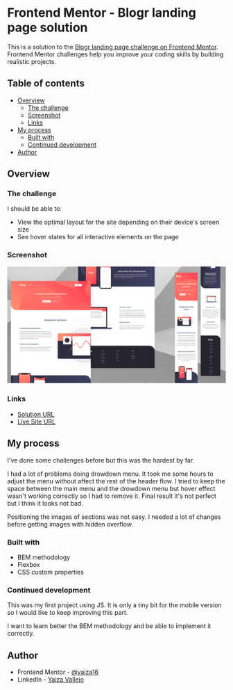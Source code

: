 # Frontend Mentor - Blogr landing page solution

This is a solution to the [Blogr landing page challenge on Frontend Mentor](https://www.frontendmentor.io/challenges/blogr-landing-page-EX2RLAApP). Frontend Mentor challenges help you improve your coding skills by building realistic projects. 

## Table of contents

- [Overview](#overview)
  - [The challenge](#the-challenge)
  - [Screenshot](#screenshot)
  - [Links](#links)
- [My process](#my-process)
  - [Built with](#built-with)
  - [Continued development](#continued-development)
- [Author](#author)


## Overview

### The challenge

I should be able to:

- View the optimal layout for the site depending on their device's screen size
- See hover states for all interactive elements on the page

### Screenshot

![Finale design](./design/Result.jpg)



### Links

- [Solution URL](https://www.frontendmentor.io/solutions/blogr-landing-page-p18AfGgNV)
- [Live Site URL](https://blogr-landing-yaiza.netlify.app/)


## My process
I've done some challenges before but this was the hardest by far. 

I had a lot of problems doing drowdown menu. It took me some hours to adjust the menu without affect the rest of the header flow. I tried to keep the space between the main menu and the drowdown menu but hover effect wasn't working correctly so I had to remove it.
Final result it's not perfect but I think it looks not bad.

Positioning the images of sections was not easy. I needed a lot of changes before getting images with hidden overflow.


### Built with

- BEM methodology
- Flexbox
- CSS custom properties


### Continued development

This was my first project using JS. It is only a tiny bit for the mobile version so I would like to keep improving this part.

I want to learn better the BEM methodology and be able to implement it correctly.


## Author
- Frontend Mentor - [@yaiza16](https://www.frontendmentor.io/profile/Yaiza16)
- LinkedIn - [Yaiza Vallejo](https://www.linkedin.com/in/yaizavc/)
